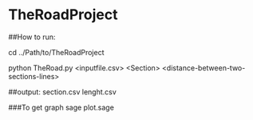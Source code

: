 # TheRoadProject

##How to run: 

cd ../Path/to/TheRoadProject

python TheRoad.py \<inputfile.csv> \<Section> \<distance-between-two-sections-lines>

##output:
   section.csv
   lenght.csv
    
###To get graph
sage plot.sage


